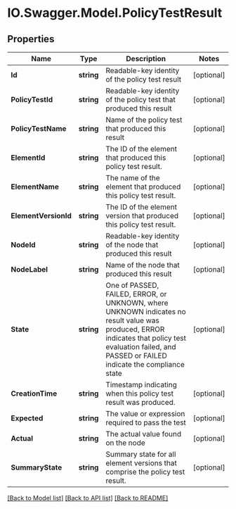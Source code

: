 # IO.Swagger.Model.PolicyTestResult
## Properties

Name | Type | Description | Notes
------------ | ------------- | ------------- | -------------
**Id** | **string** | Readable-key identity of the policy test result | [optional] 
**PolicyTestId** | **string** | Readable-key identity of the policy test that produced this result | [optional] 
**PolicyTestName** | **string** | Name of the policy test that produced this result | [optional] 
**ElementId** | **string** | The ID of the element that produced this policy test result. | [optional] 
**ElementName** | **string** | The name of the element that produced this policy test result. | [optional] 
**ElementVersionId** | **string** | The ID of the element version that produced this policy test result. | [optional] 
**NodeId** | **string** | Readable-key identity of the node that produced this result | [optional] 
**NodeLabel** | **string** | Name of the node that produced this result | [optional] 
**State** | **string** | One of PASSED, FAILED, ERROR, or UNKNOWN, where UNKNOWN indicates no result value was produced, ERROR indicates that policy test evaluation failed, and PASSED or FAILED indicate the compliance state | [optional] 
**CreationTime** | **string** | Timestamp indicating when this policy test result was produced. | [optional] 
**Expected** | **string** | The value or expression required to pass the test | [optional] 
**Actual** | **string** | The actual value found on the node | [optional] 
**SummaryState** | **string** | Summary state for all element versions that comprise the policy test result. | [optional] 

[[Back to Model list]](../README.md#documentation-for-models) [[Back to API list]](../README.md#documentation-for-api-endpoints) [[Back to README]](../README.md)

